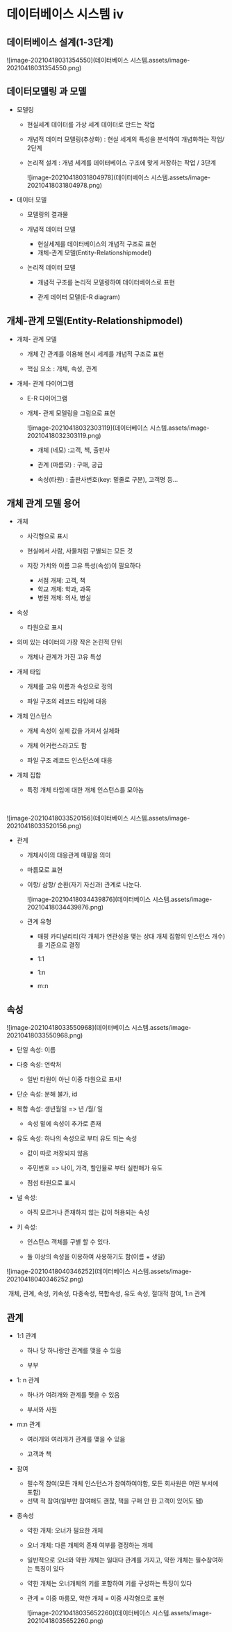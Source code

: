 # 데이터베이스 시스템 ⅳ



## 데이터베이스 설계(1-3단계)

![image-20210418031354550](데이터베이스 시스템.assets/image-20210418031354550.png)



## 데이터모델링 과 모델

- 모델링 

  - 현실세계 데이터를 가상 세계 데이터로 만드는 작업

  - 개념적 데이터 모델링(추상화) : 현실 세계의 특성을 분석하여 개념화하는 작업/ 2단계

  - 논리적 설계 : 개념 세계를 데이터베이스 구조에 맞게 저장하는 작업 / 3단계

    ![image-20210418031804978](데이터베이스 시스템.assets/image-20210418031804978.png)



- 데이터 모델

  - 모델링의 결과물

  - 개념적 데이터 모델

    - 현실세계를 데이터베이스의 개념적 구조로 표현
    - 개체-관계 모델(Entity-Relationshipmodel)

  - 논리적 데이터 모델

    - 개념적 구조를 논리적 모델링하여 데이터베이스로 표현

    - 관계 데이터 모델(E-R diagram)

      

      

##  개체-관계 모델(Entity-Relationshipmodel)

  - 개체- 관계 모델

      - 개체 간 관계를 이용해 현시 세계를 개념적 구조로 표현

      - 핵심 요소 : 개체, 속성, 관계

        

  - 개체- 관계 다이어그램

    - E-R 다이어그램

    - 개체- 관계 모델링을 그림으로 표현

      ![image-20210418032303119](데이터베이스 시스템.assets/image-20210418032303119.png)

      - 개체 (네모) :고객, 책,  출판사

      - 관계 (마름모) : 구매, 공급

      - 속성(타원) : 출판사번호(key: 밑줄로 구분), 고객명 등...




## 개체 관계 모델 용어

  - 개체

      - 사각형으로 표시

      - 현실에서 사람, 사물처럼 구별되는 모든 것

      - 저장 가치와 이름 고유 특성(속성)이 필요하다

          - 서점 개체: 고객, 책
          - 학교 개체: 학과, 과목
          - 병원 개체: 의사, 병실

        

- 속성

  - 타원으로 표시
- 의미 있는 데이터의 가장 작은 논린적 단위
  
  - 개체나 관계가 가진 고유 특성



- 개체 타입

  - 개체를 고유 이름과 속성으로 정의

  - 파일 구조의 레코드 타입에 대응

    

- 개체 인스턴스

  - 개체 속성이 실제 값을 가져서 실체화

  - 개체 어커런스라고도 함

  - 파일 구조 레코드 인스턴스에 대응

    

- 개체 집합

  - 특정 개체 타입에 대한 개체 인스턴스를 모아놈

​    

![image-20210418033520156](데이터베이스 시스템.assets/image-20210418033520156.png)

- 관계 

  - 개체사이의 대응관계 매핑을 의미

  - 마름모로 표현

  - 이항/ 삼항/ 순환(자기 자신과) 관계로 나눈다.

    ![image-20210418034439876](데이터베이스 시스템.assets/image-20210418034439876.png)

  - 관계 유형  

    - 매핑 카디널리티(각 개체가 연관성을 맺는 상대 개체 집합의 인스턴스 개수)를 기준으로 결정

    - 1:1

    - 1:n

    - m:n

      

## 속성



![image-20210418033550968](데이터베이스 시스템.assets/image-20210418033550968.png)

- 단일 속성: 이름

- 다중 속성: 연락처

  - 일반 타원이 아닌 이중 타원으로 표시!

    

- 단순 속성: 분해 불가, id

- 복합 속성: 생년월일 => 년 /월/ 일

  - 속성 밑에 속성이 추가로 존재

    

- 유도 속성:  하나의 속성으로 부터 유도 되는 속성 

  - 값이 따로 저장되지 않음

  - 주민번호 => 나이, 가격, 할인율로 부터 실판매가 유도

  - 점섬 타원으로 표시

    

- 널 속성:

  - 아직 모르거나 존재하지 않는 값이 허용되는 속성

    

- 키 속성:

  - 인스턴스 객체를 구별 할 수 있다.
  
  - 둘 이상의 속성을 이용하여 사용하기도 함(이름 + 생일)
  
    

![image-20210418040346252](데이터베이스 시스템.assets/image-20210418040346252.png)

​									개체, 관계, 속성, 키속성, 다중속성, 복합속성, 유도 속성, 절대적 참여, 1:n 관계



 ## 관계

- 1:1 관계

  - 하나 당 하나랑만 관계를 맺을 수 있음

  - 부부

    

- 1: n 관계

  - 하나가 여려개와 관계를 맺을 수 있음

  - 부서와 사원

    

- m:n 관계

  - 여러개와 여러개가 관계를 맺을 수 있음

  - 고객과 책
  
    

- 참여
  - 필수적 참여(모든 개체 인스턴스가 참여하여야함, 모든 회사원은 어떤 부서에 포함)
  - 선택 적 참여(일부만 참여해도 괜찮, 책을 구매 안 한 고객이 있어도 됌)



- 종속성

  - 약한 개체: 오너가 필요한 개체

  - 오너 개체: 다른 개체의 존재 여부를 결정하는 개체

  - 일반적으로 오너와 약한 개체는 일대다 관계를 가지고, 약한 개체는 필수참여하는 특징이 있다

  - 약한 개체는 오너개체의 키를 포함하여 키를 구성하는 특징이 있다

  - 관계 = 이중 마름모, 약한 개체 = 이중 사각형으로 표현

    ![image-20210418035652260](데이터베이스 시스템.assets/image-20210418035652260.png)



​    


